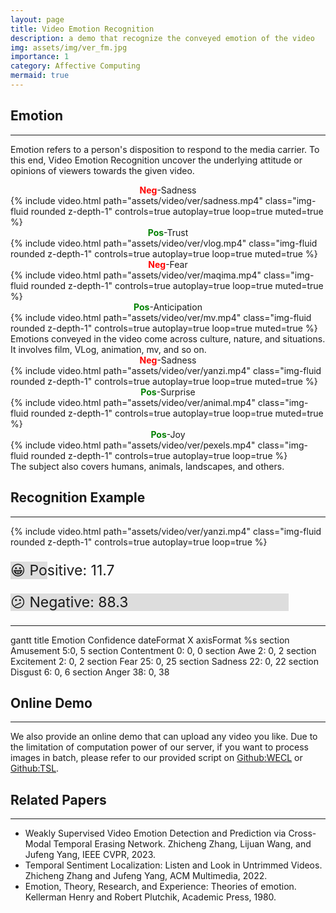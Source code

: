 ```yaml
---
layout: page
title: Video Emotion Recognition
description: a demo that recognize the conveyed emotion of the video
img: assets/img/ver_fm.jpg
importance: 1
category: Affective Computing
mermaid: true
---
```




## Emotion
---
Emotion refers to a person's disposition to respond to the media carrier. To this end, Video Emotion Recognition uncover the underlying attitude or opinions of viewers towards the given video.

<div class="row mt-3">
    <div class="col-sm mt-3 mt-md-0">
        <center>
            <span class="label label-default"><span style="color:red;font-weight:bold;">Neg</span>-Sadness</span>
        </center>
        {% include video.html path="assets/video/ver/sadness.mp4" class="img-fluid rounded z-depth-1" controls=true autoplay=true loop=true muted=true %}
    </div>
    <div class="col-sm mt-3 mt-md-0">
        <center>
            <span class="label label-default"><span style="color:green;font-weight:bold;">Pos</span>-Trust</span>
        </center>
        {% include video.html path="assets/video/ver/vlog.mp4" class="img-fluid rounded z-depth-1" controls=true autoplay=true loop=true muted=true %}
    </div>
    <div class="col-sm mt-3 mt-md-0">
        <center>
            <span class="label label-default"><span style="color:red;font-weight:bold;">Neg</span>-Fear</span>
        </center>
        {% include video.html path="assets/video/ver/maqima.mp4" class="img-fluid rounded z-depth-1" controls=true autoplay=true loop=true muted=true %}
    </div>
    <div class="col-sm mt-3 mt-md-0">
        <center>
            <span class="label label-default"><span style="color:green;font-weight:bold;">Pos</span>-Anticipation</span>
        </center>
        {% include video.html path="assets/video/ver/mv.mp4" class="img-fluid rounded z-depth-1" controls=true autoplay=true loop=true muted=true %}
    </div>
</div>
<div class="caption">
    Emotions conveyed in the video come across culture, nature, and situations.
    It involves film, VLog, animation, mv, and so on.
</div>

<div class="row mt-3">
    <div class="col-sm mt-4 mt-md-0">
        <center>
            <span class="label label-default"><span style="color:red;font-weight:bold;">Neg</span>-Sadness</span>
        </center>
        {% include video.html path="assets/video/ver/yanzi.mp4" class="img-fluid rounded z-depth-1" controls=true autoplay=true loop=true muted=true %}
    </div>
    <div class="col-sm mt-4 mt-md-0">
        <center>
            <span class="label label-default"><span style="color:green;font-weight:bold;">Pos</span>-Surprise</span>
        </center>
        {% include video.html path="assets/video/ver/animal.mp4" class="img-fluid rounded z-depth-1" controls=true autoplay=true loop=true muted=true %}
    </div>
    <div class="col-sm mt-4 mt-md-0">
        <center>
            <span class="label label-default"><span style="color:green;font-weight:bold;">Pos</span>-Joy</span>
        </center>
        {% include video.html path="assets/video/ver/pexels.mp4" class="img-fluid rounded z-depth-1" controls=true autoplay=true loop=true %}
    </div>
</div>
<div class="caption">
The subject also covers humans, animals, landscapes, and others.
</div>


## Recognition Example
---
<script src="mermaid.full.min.js"></script>

<div class="row">
    <div class="col-sm">
        {% include video.html path="assets/video/ver/yanzi.mp4" class="img-fluid rounded z-depth-1" controls=true autoplay=true loop=true %}
    </div>
    <!-- <div class="col-sm mt-6 mt-md-0"> -->
    <div class="col-sm">
        <div id="pos_val_bar" style="background:#DDDDDD; width:11.7%;">
            <p id="pos_val" class="pl-5" style="font-size:23px;white-space:nowrap;">&#128512; Positive: 11.7</p>
        </div>
        <div id="neg_val_bar" style="background:#DDDDDD; width:88.3%;">
                <p id="neg_val" class="pl-5" style="font-size:23px;white-space:nowrap;">&#128533; Negative: 88.3</p>
        </div>
        <hr/>
        <div class="mermaid">
            gantt
            title Emotion Confidence
            dateFormat X
            axisFormat %s
            section Amusement
            5:0, 5
            section Contentment
            0: 0, 0
            section Awe
            2: 0, 2
            section Excitement
            2: 0, 2
            section Fear
            25: 0, 25
            section Sadness
            22: 0, 22
            section Disgust
            6: 0, 6
            section Anger
            38: 0, 38
        </div>
    </div>
    
</div>


## Online Demo
---
We also provide an online demo that can upload any video you like.
Due to the limitation of computation power of our server, if you want to process images in batch, please refer to our provided script on [Github:WECL](https://github.com/nku-zhichengzhang/WECL) or [Github:TSL](https://github.com/nku-zhichengzhang/TSL300).


## Related Papers
---
- Weakly Supervised Video Emotion Detection and Prediction via Cross-Modal Temporal Erasing Network. Zhicheng Zhang, Lijuan Wang, and Jufeng Yang, IEEE CVPR, 2023.
- Temporal Sentiment Localization: Listen and Look in Untrimmed Videos. Zhicheng Zhang and Jufeng Yang, ACM Multimedia, 2022.
- Emotion, Theory, Research, and Experience: Theories of emotion. Kellerman Henry and Robert Plutchik, Academic Press, 1980.
